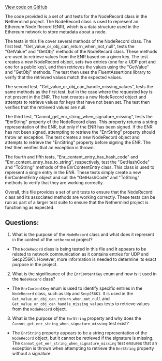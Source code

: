 [View code on GitHub](https://github.com/nethermindeth/nethermind/Nethermind.Network.Enr.Test/NodeRecordTests.cs)

The code provided is a set of unit tests for the NodeRecord class in the Nethermind project. The NodeRecord class is used to represent an Ethereum Node Record (ENR), which is a data structure used in the Ethereum network to store metadata about a node. 

The tests in this file cover several methods of the NodeRecord class. The first test, "Get_value_or_obj_can_return_when_not_null", tests the "GetValue" and "GetObj" methods of the NodeRecord class. These methods are used to retrieve values from the ENR based on a given key. The test creates a new NodeRecord object, sets two entries (one for a UDP port and one for a public key), and then retrieves the values using the "GetValue" and "GetObj" methods. The test then uses the FluentAssertions library to verify that the retrieved values match the expected values. 

The second test, "Get_value_or_obj_can_handle_missing_values", tests the same methods as the first test, but in the case where the requested key is not present in the ENR. The test creates a new NodeRecord object and attempts to retrieve values for keys that have not been set. The test then verifies that the retrieved values are null. 

The third test, "Cannot_get_enr_string_when_signature_missing", tests the "EnrString" property of the NodeRecord class. This property returns a string representation of the ENR, but only if the ENR has been signed. If the ENR has not been signed, attempting to retrieve the "EnrString" property should throw an exception. The test creates a new NodeRecord object and attempts to retrieve the "EnrString" property before signing the ENR. The test then verifies that an exception is thrown. 

The fourth and fifth tests, "Enr_content_entry_has_hash_code" and "Enr_content_entry_has_to_string", respectively, test the "GetHashCode" and "ToString" methods of the EnrContentEntry class. This class is used to represent a single entry in the ENR. These tests simply create a new EnrContentEntry object and call the "GetHashCode" and "ToString" methods to verify that they are working correctly. 

Overall, this file provides a set of unit tests to ensure that the NodeRecord class and its associated methods are working correctly. These tests can be run as part of a larger test suite to ensure that the Nethermind project is functioning as expected.
## Questions: 
 1. What is the purpose of the `NodeRecord` class and what does it represent in the context of the `nethermind` project?
- The `NodeRecord` class is being tested in this file and it appears to be related to network communication as it contains entries for UDP and Secp256K1. However, more information is needed to determine its exact purpose in the project.

2. What is the significance of the `EnrContentKey` enum and how is it used in the `NodeRecord` class?
- The `EnrContentKey` enum is used to identify specific entries in the `NodeRecord` class, such as `Udp` and `Secp256K1`. It is used in the `Get_value_or_obj_can_return_when_not_null` and `Get_value_or_obj_can_handle_missing_values` tests to retrieve values from the `NodeRecord` object.

3. What is the purpose of the `EnrString` property and why does the `Cannot_get_enr_string_when_signature_missing` test exist?
- The `EnrString` property appears to be a string representation of the `NodeRecord` object, but it cannot be retrieved if the signature is missing. The `Cannot_get_enr_string_when_signature_missing` test ensures that an exception is thrown when attempting to retrieve the `EnrString` property without a signature.